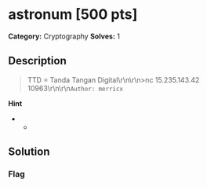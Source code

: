 # astronum [500 pts]

**Category:** Cryptography
**Solves:** 1

## Description
>TTD = Tanda Tangan Digital\r\n\r\n>nc 15.235.143.42 10963\r\n\r\n`Author: merricx`

**Hint**
* -

## Solution

### Flag

